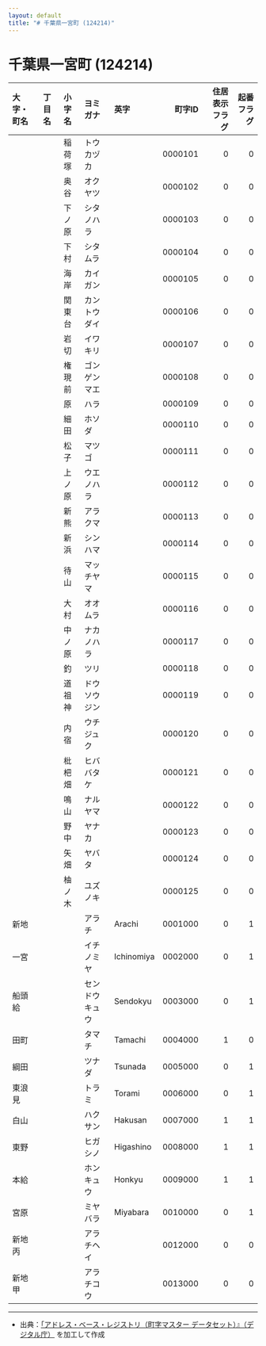 ```yaml
---
layout: default
title: "# 千葉県一宮町 (124214)"
---
```


# 千葉県一宮町 (124214)

| 大字・町名 | 丁目名 | 小字名 | ヨミガナ | 英字 | 町字ID | 住居表示フラグ | 起番フラグ |
|:--------|:------|:------|:-----------------|:---------------------|--------:|----------:|--------:|
|  |  | 稲荷塚 | トウカヅカ |  | 0000101 | 0 | 0 |
|  |  | 奥谷 | オクヤツ |  | 0000102 | 0 | 0 |
|  |  | 下ノ原 | シタノハラ |  | 0000103 | 0 | 0 |
|  |  | 下村 | シタムラ |  | 0000104 | 0 | 0 |
|  |  | 海岸 | カイガン |  | 0000105 | 0 | 0 |
|  |  | 関東台 | カントウダイ |  | 0000106 | 0 | 0 |
|  |  | 岩切 | イワキリ |  | 0000107 | 0 | 0 |
|  |  | 権現前 | ゴンゲンマエ |  | 0000108 | 0 | 0 |
|  |  | 原 | ハラ |  | 0000109 | 0 | 0 |
|  |  | 細田 | ホソダ |  | 0000110 | 0 | 0 |
|  |  | 松子 | マツゴ |  | 0000111 | 0 | 0 |
|  |  | 上ノ原 | ウエノハラ |  | 0000112 | 0 | 0 |
|  |  | 新熊 | アラクマ |  | 0000113 | 0 | 0 |
|  |  | 新浜 | シンハマ |  | 0000114 | 0 | 0 |
|  |  | 待山 | マッチヤマ |  | 0000115 | 0 | 0 |
|  |  | 大村 | オオムラ |  | 0000116 | 0 | 0 |
|  |  | 中ノ原 | ナカノハラ |  | 0000117 | 0 | 0 |
|  |  | 釣 | ツリ |  | 0000118 | 0 | 0 |
|  |  | 道祖神 | ドウソウジン |  | 0000119 | 0 | 0 |
|  |  | 内宿 | ウチジュク |  | 0000120 | 0 | 0 |
|  |  | 枇杷畑 | ヒババタケ |  | 0000121 | 0 | 0 |
|  |  | 鳴山 | ナルヤマ |  | 0000122 | 0 | 0 |
|  |  | 野中 | ヤナカ |  | 0000123 | 0 | 0 |
|  |  | 矢畑 | ヤバタ |  | 0000124 | 0 | 0 |
|  |  | 柚ノ木 | ユズノキ |  | 0000125 | 0 | 0 |
| 新地 |  |  | アラチ | Arachi | 0001000 | 0 | 1 |
| 一宮 |  |  | イチノミヤ | Ichinomiya | 0002000 | 0 | 1 |
| 船頭給 |  |  | センドウキュウ | Sendokyu | 0003000 | 0 | 1 |
| 田町 |  |  | タマチ | Tamachi | 0004000 | 1 | 0 |
| 綱田 |  |  | ツナダ | Tsunada | 0005000 | 0 | 1 |
| 東浪見 |  |  | トラミ | Torami | 0006000 | 0 | 1 |
| 白山 |  |  | ハクサン | Hakusan | 0007000 | 1 | 1 |
| 東野 |  |  | ヒガシノ | Higashino | 0008000 | 1 | 1 |
| 本給 |  |  | ホンキュウ | Honkyu | 0009000 | 1 | 1 |
| 宮原 |  |  | ミヤバラ | Miyabara | 0010000 | 0 | 1 |
| 新地丙 |  |  | アラチヘイ |  | 0012000 | 0 | 0 |
| 新地甲 |  |  | アラチコウ |  | 0013000 | 0 | 0 |

---

- 出典：[「アドレス・ベース・レジストリ（町字マスター データセット）』（デジタル庁）](https://www.digital.go.jp/policies/base_registry_address/) を加工して作成
